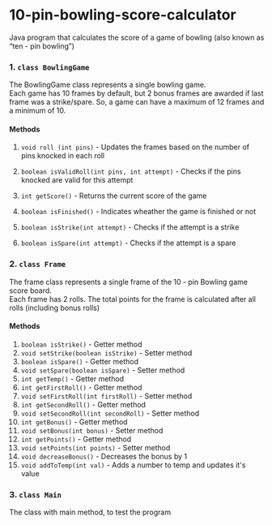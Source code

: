 # 10-pin-bowling-score-calculator

Java program that calculates the score of a game of bowling (also known as “ten - pin
bowling”)

### 1. `class BowlingGame`

The BowlingGame class represents a single bowling game.   
Each game has 10 frames by default, but 2 bonus frames are awarded if last frame was a strike/spare. So, a game can have a maximum of 12 frames and a minimum of 10.

#### Methods 

1. `void roll (int pins)` - Updates the frames based on the number of pins knocked in each roll

2. `boolean isValidRoll(int pins, int attempt)` - Checks if the pins knocked are valid for this attempt

3. `int getScore()` - Returns the current score of the game

4. `boolean isFinished()` - Indicates wheather the game is finished or not

5. `boolean isStrike(int attempt)` - Checks if the attempt is a strike

6. `boolean isSpare(int attempt)` - Checks if the attempt is a spare


### 2. `class Frame`
The frame class represents a single frame of the 10 - pin Bowling game score board.   
Each frame has 2 rolls. The total points for the frame is calculated after all rolls (including bonus rolls)


#### Methods

1. `boolean isStrike()` - Getter method
2. `void setStrike(boolean isStrike)` - Setter method
2. `boolean isSpare()` - Getter method
2. `void setSpare(boolean isSpare)` - Setter method
2. `int getTemp()` - Getter method
2. `int getFirstRoll()` - Getter method
2. `void setFirstRoll(int firstRoll)` - Setter method
2. `int getSecondRoll()` - Getter method
2. `void setSecondRoll(int secondRoll)` - Setter method
2. `int getBonus()` - Getter method
2. `void setBonus(int bonus)` - Setter method
2. `int getPoints()` - Getter method
2. `void setPoints(int points)` - Setter method
2. `void decreaseBonus()` - Decreases the bonus by 1
2. `void addToTemp(int val)` - Adds a number to temp and updates it's value


### 3. `class Main`
The class with main method, to test the program
